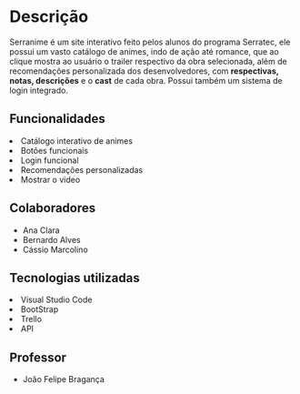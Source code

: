
<h1>Descrição</h1>

<p>Serranime é um site interativo feito pelos alunos do programa Serratec, ele possui um vasto catálogo de animes, indo de ação até romance, que ao clique mostra ao usuário o trailer respectivo da obra selecionada, além de recomendações personalizada dos desenvolvedores, com <b>respectivas, notas, descrições</b> e o <b>cast</b> de cada obra. Possui também um sistema de login integrado.</p>

<h2>Funcionalidades</h2>
<li>Catálogo interativo de animes</li>
<li>Botões funcionais</li>
<li>Login funcional</li>
<li>Recomendações personalizadas</li></ul>
<li>Mostrar o video</li></ul>

<h2>Colaboradores</h2>

<ul>
<li>Ana Clara</li>
<li>Bernardo Alves</li>
<li>Cássio Marcolino</li></ul>

<h2>Tecnologias utilizadas</h2>

<li>Visual Studio Code</li>
<li>BootStrap</li>
<li>Trello</li></ul>
<li>API</li></ul>

<h2>Professor</h2>


<ul>
<li>João Felipe Bragança</li>
</ul>

